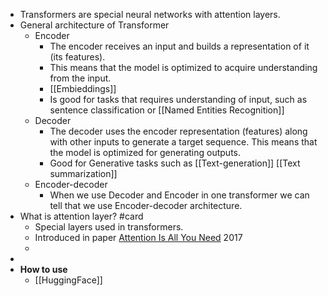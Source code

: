 - Transformers are special neural networks with attention layers.
- General architecture of Transformer
	- Encoder
		- The encoder receives an input and builds a representation of it (its features).
		- This means that the model is optimized to acquire understanding from the input.
		- [[Embieddings]]
		- Is good for tasks that requires understanding of input, such as sentence classification or [[Named Entities Recognition]]
	- Decoder
		- The decoder uses the encoder representation (features) along with other inputs to generate a target sequence. This means that the model is optimized for generating outputs.
		- Good for Generative tasks such as [[Text-generation]] [[Text summarization]]
	- Encoder-decoder
		- When we use Decoder and Encoder in one transformer we can tell that we use Encoder-decoder architecture.
- What is attention layer? #card
	- Special layers used in transformers.
	- Introduced in paper [Attention Is All You Need](https://arxiv.org/abs/1706.03762) 2017
	-
-
- **How to use**
	- [[HuggingFace]]